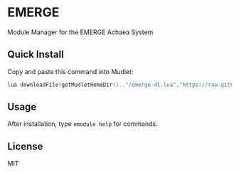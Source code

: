 # EMERGE

Module Manager for the EMERGE Achaea System

## Quick Install

Copy and paste this command into Mudlet:

```lua
lua downloadFile(getMudletHomeDir().."/emerge-dl.lua","https://raw.githubusercontent.com/rjm11/emerge/main/emerge-manager.lua") cecho("<yellow>\n[EMERGE] Downloading...<reset>\n") registerAnonymousEventHandler("sysDownloadDone",function(e,f) if f:find("emerge%-dl%.lua$") then cecho("<green>[EMERGE] Download complete! Loading...<reset>\n") local x,r=pcall(dofile,f) if x then cecho("<green>[EMERGE] Success! Type 'emodule help' to start<reset>\n") else cecho("<red>[EMERGE] Load error: "..(r or "?").."<reset>\n") end os.remove(f) end end,true) registerAnonymousEventHandler("sysDownloadError",function(e,f) if f:find("emerge%-dl%.lua$") then cecho("<red>[EMERGE] Download failed. Check internet connection.<reset>\n") end end,true)
```

## Usage

After installation, type `emodule help` for commands.

## License

MIT